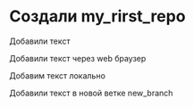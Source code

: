 ﻿# Создали my_rirst_repo

Добавили текст

Добавили текст через web браузер

Добавим текст локально

Добавили текст в новой ветке new_branch